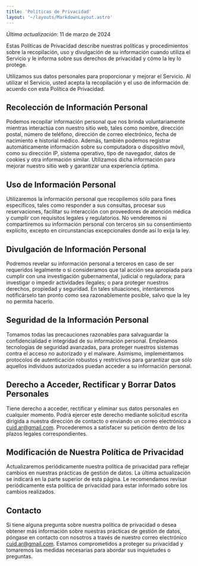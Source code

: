 ```yaml
---
title: 'Políticas de Privacidad'
layout: '~/layouts/MarkdownLayout.astro'
---
```


_Última actualización_: 11 de marzo de 2024

Estas Políticas de Privacidad describe nuestras políticas y procedimientos sobre la recopilación, uso y divulgación de su información cuando utiliza el Servicio y le informa sobre sus derechos de privacidad y cómo la ley lo protege.

Utilizamos sus datos personales para proporcionar y mejorar el Servicio. Al utilizar el Servicio, usted acepta la recopilación y el uso de información de acuerdo con esta Política de Privacidad.


## Recolección de Información Personal

Podemos recopilar información personal que nos brinda voluntariamente mientras interactúa con nuestro sitio web, tales como nombre, dirección postal, número de teléfono, dirección de correo electrónico, fecha de nacimiento e historial médico. Además, también podemos registrar automáticamente información sobre su computadora o dispositivo móvil, como su dirección IP, sistema operativo, tipo de navegador, datos de cookies y otra información similar. Utilizamos dicha información para mejorar nuestro sitio web y garantizar una experiencia óptima.

## Uso de Información Personal

Utilizaremos la información personal que recopilemos sólo para fines específicos, tales como responder a sus consultas, procesar sus reservaciones, facilitar su interacción con proveedores de atención médica y cumplir con requisitos legales y regulatorios. No venderemos ni compartiremos su información personal con terceros sin su consentimiento explícito, excepto en circunstancias excepcionales donde así lo exija la ley.

## Divulgación de Información Personal

Podremos revelar su información personal a terceros en caso de ser requeridos legalmente o si consideramos que tal acción sea apropiada para cumplir con una investigación gubernamental, judicial o reguladora; para investigar o impedir actividades ilegales; o para proteger nuestros derechos, propiedad y seguridad. En tales situaciones, intentaremos notificárselo tan pronto como sea razonablemente posible, salvo que la ley no permita hacerlo.

## Seguridad de la Información Personal

Tomamos todas las precauciones razonables para salvaguardar la confidencialidad e integridad de su información personal. Empleamos tecnologías de seguridad avanzadas, para proteger nuestros sistemas contra el acceso no autorizado y el malware. Asimismo, implementamos protocolos de autenticación robustos y restrictivos para garantizar que sólo aquellos individuos autorizados puedan acceder a su información personal.

## Derecho a Acceder, Rectificar y Borrar Datos Personales

Tiene derecho a acceder, rectificar y eliminar sus datos personales en cualquier momento. Podrá ejercer este derecho mediante solicitud escrita dirigida a nuestra dirección de contacto o enviando un correo electrónico a cuid.ar@gmail.com. Procederemos a satisfacer su petición dentro de los plazos legales correspondientes.

## Modificación de Nuestra Política de Privacidad

Actualizaremos periódicamente nuestra política de privacidad para reflejar cambios en nuestras prácticas de gestión de datos. La última actualización se indicará en la parte superior de esta página. Le recomendamos revisar periódicamente esta política de privacidad para estar informado sobre los cambios realizados.

## Contacto

Si tiene alguna pregunta sobre nuestra política de privacidad o desea obtener más información sobre nuestras prácticas de gestión de datos, póngase en contacto con nosotros a través de nuestro correo electrónico cuid.ar@gmail.com. Estamos comprometidos a proteger su privacidad y tomaremos las medidas necesarias para abordar sus inquietudes o preguntas.